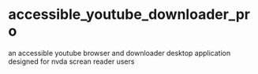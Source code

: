 # accessible_youtube_downloader_pro
an accessible youtube browser and downloader desktop application designed for nvda screan reader users